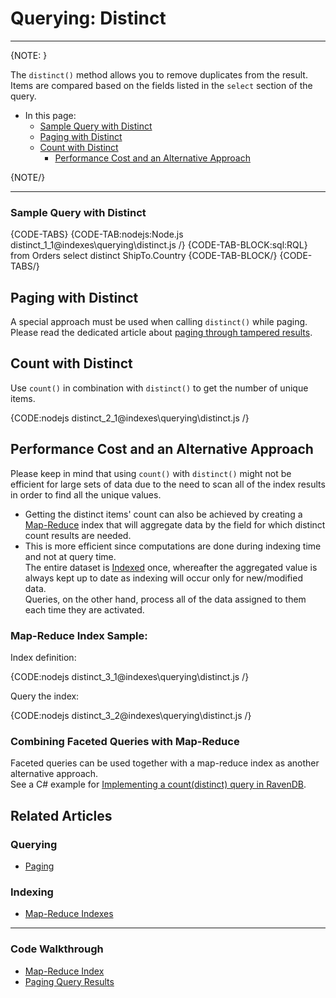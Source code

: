 # Querying: Distinct
---

{NOTE: }

The `distinct()` method allows you to remove duplicates from the result.  
Items are compared based on the fields listed in the `select` section of the query. 

* In this page:
   * [Sample Query with Distinct](../../indexes/querying/distinct#sample-query-with-distinct)
   * [Paging with Distinct](../../indexes/querying/distinct#paging-with-distinct)
   * [Count with Distinct](../../indexes/querying/distinct#count-with-distinct)
      * [Performance Cost and an Alternative Approach](../../indexes/querying/distinct#performance-cost-and-an-alternative-approach)

{NOTE/}

---

### Sample Query with Distinct

{CODE-TABS}
{CODE-TAB:nodejs:Node.js distinct_1_1@indexes\querying\distinct.js /}
{CODE-TAB-BLOCK:sql:RQL}
from Orders 
select distinct ShipTo.Country 
{CODE-TAB-BLOCK/}
{CODE-TABS/}

## Paging with Distinct

A special approach must be used when calling `distinct()` while paging.  
Please read the dedicated article about [paging through tampered results](../../indexes/querying/paging#paging-through-tampered-results).  

## Count with Distinct

Use `count()` in combination with `distinct()` to get the number of unique items.

{CODE:nodejs distinct_2_1@indexes\querying\distinct.js /}

## Performance Cost and an Alternative Approach

Please keep in mind that using `count()` with `distinct()` might not be efficient for large sets of data due to the need to scan all of the index results in order to find all the unique values.

* Getting the distinct items' count can also be achieved by creating a [Map-Reduce](../../indexes/map-reduce-indexes) index 
  that will aggregate data by the field for which distinct count results are needed.
* This is more efficient since computations are done during indexing time and not at query time.  
  The entire dataset is [Indexed](../../indexes/creating-and-deploying) 
  once, whereafter the aggregated value is always kept up to date as indexing will occur only for new/modified data.  
  Queries, on the other hand, process all of the data assigned to them each time they are activated.

### Map-Reduce Index Sample:

Index definition:

{CODE:nodejs distinct_3_1@indexes\querying\distinct.js /}

Query the index:

{CODE:nodejs distinct_3_2@indexes\querying\distinct.js /}

### Combining Faceted Queries with Map-Reduce

Faceted queries can be used together with a map-reduce index as another alternative approach.  
See a C# example for [Implementing a count(distinct) query in RavenDB](https://ravendb.net/articles/implementing-a-countdistinct-query-in-ravendb).


## Related Articles

### Querying

- [Paging](../../indexes/querying/paging)

### Indexing

- [Map-Reduce Indexes](../../indexes/map-reduce-indexes)

---

### Code Walkthrough

- [Map-Reduce Index](https://demo.ravendb.net/demos/csharp/static-indexes/map-reduce-index)
- [Paging Query Results](https://demo.ravendb.net/demos/csharp/queries/paging-query-results)
